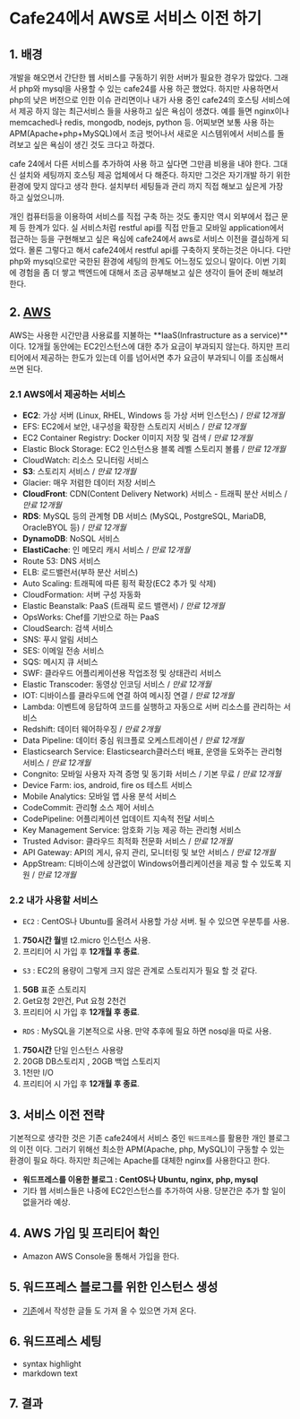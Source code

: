 # Cafe24에서 AWS로 서비스 이전 하기 

## 1. 배경
 개발을 해오면서 간단한 웹 서비스를 구동하기 위한 서버가 필요한 경우가 많았다. 그래서 php와 mysql을 사용할 수 있는 cafe24를 사용 하곤 했었다. 하지만 사용하면서 php의 낮은 버전으로 인한 이슈 관리면이나 내가 사용 중인 cafe24의 호스팅 서비스에서 제공 하지 않는  최근서비스 들을 사용하고 싶은 욕심이 생겼다. 
 예를 들면 nginx이나 memcached나 redis, mongodb, nodejs, python 등. 어찌보면 보통 사용 하는 APM(Apache+php+MySQL)에서 조금 벗어나서 새로운 시스템위에서 서비스를 돌려보고 싶은 욕심이 생긴 것도 크다고 하겠다. 
 
 cafe 24에서 다른 서비스를 추가하여 사용 하고 싶다면 그만큼 비용을 내야 한다. 그대신 설치와 세팅까지 호스팅 제공 업체에서 다 해준다. 하지만 그것은 자기개발 하기 위한 환경에 맞지 않다고 생각 한다. 설치부터 세팅들과 관리 까지 직접 해보고 싶은게 가장 하고 싶었으니까. 
 
 개인 컴퓨터등을 이용하여 서비스를 직접 구축 하는 것도 좋지만 역시 외부에서 접근 문제 등 한계가 있다. 실 서비스처럼 restful api를 직접 만들고 모바일 application에서 접근하는 등을 구현해보고 싶은 욕심에 cafe24에서 aws로 서비스 이전을 결심하게 되었다.
 몰론 그렇다고 해서 cafe24에서 restful api를 구축하지 못하는것은 아니다. 
 다만 php와 mysql으로만 국한된 환경에 세팅의 한계도 어느정도 있으니 말이다. 이번 기회에 경험을 좀 더 쌓고 백엔드에 대해서 조금 공부해보고 싶은 생각이 들어 준비 해보려 한다.  

## 2. [AWS](https://aws.amazon.com/ko/free/?sc_channel=PS&sc_campaign=acquisition_KR&sc_publisher=google&sc_medium=cloud_computing_b&sc_content=aws_core_e&sc_detail=a.w.s&sc_category=cloud_computing&sc_segment=96234177528&sc_matchtype=e&sc_country=kr&s_kwcid=AL!4422!3!96234177528!e!!g!!a.w.s&ef_id=VuUp7QAABXCEtQRt:20160917045540:s)   
 AWS는 사용한 시간만큼 사용료를 지불하는 **IaaS(Infrastructure as a service)**이다. 12개월 동안에는 EC2인스턴스에 대한 추가 요금이 부과되지 않는다. 하지만 프리티어에서 제공하는 한도가 있는데 이를 넘어서면 추가 요금이 부과되니 이를 조심해서 쓰면 된다.    
    
### 2.1 AWS에서 제공하는 서비스   
- **EC2**: 가상 서버 (Linux, RHEL, Windows 등 가상 서버 인스턴스) / *만료 12개월*  
- EFS: EC2에서 보안, 내구성을 확장한 스토리지 서비스 / *만료 12개월*  
- EC2 Container Registry: Docker 이미지 저장 및 검색 / *만료 12개월*
- Elastic Block Storage: EC2 인스턴스용 블록 레벨 스토리지 볼륨 / *만료 12개월* 
- CloudWatch: 리소스 모니터링 서비스 
- **S3**: 스토리지 서비스 / *만료 12개월*  
- Glacier: 매우 저렴한 데이터 저장 서비스
- **CloudFront**: CDN(Content Delivery Network) 서비스 - 트래픽 분산 서비스 / *만료 12개월*
- **RDS**: MySQL 등의 관계형 DB 서비스 (MySQL, PostgreSQL, MariaDB, OracleBYOL 등) / *만료 12개월*
- **DynamoDB**: NoSQL 서비스
- **ElastiCache**: 인 메모리 캐시 서비스 / *만료 12개월*
- Route 53: DNS 서비스
- ELB: 로드밸런서(부하 분산 서비스)
- Auto Scaling: 트래픽에 따른 횡적 확장(EC2 추가 및 삭제)
- CloudFormation: 서버 구성 자동화
- Elastic Beanstalk: PaaS (트래픽 로드 밸랜서) / *만료 12개월*
- OpsWorks: Chef를 기반으로 하는 PaaS
- CloudSearch: 검색 서비스
- SNS: 푸시 알림 서비스
- SES: 이메일 전송 서비스
- SQS: 메시지 큐 서비스
- SWF: 클라우드 어플리케이션용 작업조정 및 상태관리 서비스 
- Elastic Transcoder: 동영상 인코딩 서비스 / *만료 12개월*
- IOT: 디바이스를 클라우드에 연결 하여 메시징 연결 / *만료 12개월*
- Lambda: 이벤트에 응답하여 코드를 실행하고 자동으로 서버 리소스를 관리하는 서비스 
- Redshift: 데이터 웨어하우징 / *만료 2개월*
- Data Pipeline: 데이터 중심 워크플로 오케스트레이션 / *만료 12개월*
- Elasticsearch Service: Elasticsearch클러스터 배표, 운영을 도와주는 관리형 서비스 / *만료 12개월*
- Congnito: 모바일 사용자 자격 증명 및 동기화 서비스 / 기본 무료 / *만료 12개월*
- Device Farm: ios, android, fire os 테스트 서비스 
- Mobile Analytics: 모바일 앱 사용 분석 서비스 
- CodeCommit: 관리형 소스 제어 서비스 
- CodePipeline: 어플리케이션 업데이트 지속적 전달 서비스 
- Key Management Service: 암호화 기능 제공 하는 관리형 서비스 
- Trusted Advisor: 클라우드 최적화 전문화 서비스 / *만료 12개월*
- API Gateway: API의 게시, 유지 관리, 모니터링 및 보안 서비스 / *만료 12개월*
- AppStream: 디바이스에 상관없이 Windows어플리케이션을 제공 할 수 있도록 지원 / *만료 12개월*
  
  
### 2.2 **내가 사용할 서비스**    
- `EC2` : CentOS나 Ubuntu를 올려서 사용할 가상 서버. 될 수 있으면 우분투를 사용.  
 1. **750시간 월**별 t2.micro 인스턴스 사용. 
 2. 프리티어 시 가입 후 **12개월 후 종료**. 
- `S3` :  EC2의 용량이 그렇게 크지 않은 관계로 스토리지가 필요 할 것 같다.  
 1. **5GB** 표준 스토리지 
 2. Get요청 2만건, Put 요청 2천건
 3. 프리티어 시 가입 후 **12개월 후 종료**.
- `RDS` :  MySQL을 기본적으로 사용. 만약 추후에 필요 하면 nosql을 따로 사용. 
 1. **750시간** 단일 인스턴스 사용량  
 2. 20GB DB스토리지 , 20GB 백업 스토리지 
 3. 1천만 I/O 
 4. 프리티어 시 가입 후 **12개월 후 종료**. 

## 3. 서비스 이전 전략 
기본적으로 생각한 것은 기존 cafe24에서 서비스 중인 `워드프레스`를 활용한 개인 블로그의 이전 이다. 그러기 위해선 최소한 APM(Apache, php, MySQL)이 구동할 수 있는 환경이 필요 하다. 하지만 최근에는 Apache를 대체한 nginx를 사용한다고 한다. 
- **워드프레스를 이용한 블로그 : CentOS나 Ubuntu, nginx, php, mysql**
- 기타 웹 서비스들은 나중에 EC2인스턴스를 추가하여 사용. 당분간은 추가 할 일이 없을거라 예상. 

## 4. AWS 가입 및 프리티어 확인 
- Amazon AWS Console을 통해서 가입을 한다.  

## 5. 워드프레스 블로그를 위한 인스턴스 생성 
- [기존](http://burkdog.cafe24.com/)에서 작성한 글들 도 가져 올 수 있으면 가져 온다. 

## 6. 워드프레스 세팅 
- syntax highlight
- markdown text 

## 7. 결과 




